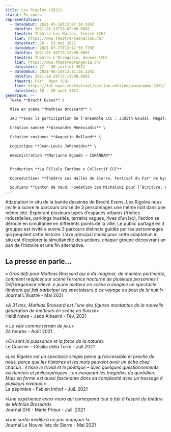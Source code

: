 ```yaml
---
title: Les Rigoles (2021)
statut: En cours
representations:
  - datedebut: 2021-05-18T13:07:34.595Z
    datefin: 2021-05-23T13:07:00.000Z
    theatre: Théâtre Les Halles, Sierre (CH)
    lien: https://www.theatre-leshalles.ch/
    datestext: 18 - 23 mai 2021
  - datedebut: 2021-07-27T13:12:59.779Z
    datefin: 2021-07-30T13:12:00.000Z
    theatre: Théâtre L'Orangerie, Genève (CH)
    lien: https://www.theatreorangerie.ch/
    datestext: 27 - 30 juillet 2021
  - datedebut: 2021-08-18T13:11:56.324Z
    datefin: 2021-08-20T13:11:00.000Z
    theatre: Far°, Nyon (CH)
    lien: https://far-nyon.ch/festival/section-edition/programme-2021/les-rigoles.html
    datestext: 18 - 20 août 2021
generique: >-
  Texte **Brecht Evens** \

  Mise en scène **Mathias Brossard** \

  Jeu **avec la participation de l’ensemble CCC : Judith Goudal, Magali Heu, Arnaud Huguenin, Jean-Louis Johannides, Lara Khattabi, Jonas Lambelet, Loïc Le Manac’h, Chloë Lombard, Alexandre Menexiadis, Guillaume Miramond, Leon David Salazar, Raphaël Vachoux, Adrien Mani** \

  Création sonore **Alexandre Menexiadis** \

  Création costumes **Augustin Rolland** \

  Logistique **Jean-Louis Johannides** \

  Administration **Marianne Aguado – ISKANDAR** 


  Production **La Filiale Fantôme x Collectif CCC** 

  Coproductions **Théâtre Les Halles de Sierre, Festival du Far° de Nyon, Théâtre de l’Orangerie Genève** 

  Soutiens **Canton de Vaud, Fondation Jan Michalski pour l’écriture, Fondation Nestlé pour l’Art, Loterie Romande Valais, Fondation Ernst Göhner, Fondation SIS, Fondation Philanthropique Famille Sandoz, Ville de Lausanne, Corodis.**
---
```

Adaptation in situ de la bande dessinée de Brecht Evens, Les Rigoles nous invite à suivre le parcours croisé de 3 personnages une même nuit dans une même cité. Explorant plusieurs types d’espaces urbains (friches industrielles, parkings inusités, terrains vagues, rives d’un lac), l’action se déroule en simultanée en différents points de la ville. Le public partagé en 3 groupes est invité à suivre 3 parcours distincts guidés par les personnages qui peuplent cette histoire. L’axe principal choisi pour cette adaptation in situ est d’explorer la simultanéité des actions, chaque groupe découvrant un pan de l’histoire et une fin alternative.



## L﻿a presse en parle...

« *Gros défi pour Mathias Brossard qui a dû imaginer, de manière pertinente, comment reaplcer sur scène l’errence nocturne de plusieurs personnes ! Défi largement relevé. e jeune metteur en scène a imaginé un spectacle itinérant qui fait participer les spectateurs à ce voyage au bout de la nuit !*»\
Journal L’illustré - Mai 2021

«*A 31 ans, Mathias Brossard est l’une des figures montantes de la nouvelle génération de metteurs en scène en Suisse*»\
Heidi News - Jade Albasini - Fév. 2021

« *La ville comme terrain de jeu.*» \
24 heures - Août 2021

«*On sent la puissance et la force de la nature*»\
Le Courrier - Cécilia della Torre - Juil.2021

«*Les Rigoles est un spectacle simple parce qu’accessible et proche de nous, parce que les histoires et les mots peuvent avoir un écho chez chacun : il tisse le trivial et le poétique – avec quelques questionnements existentiels et philosophiques – en évoquant les tragédies du quotidien. Mais sa forme est aussi fascinante dans sa complexité avec un tressage à plusieurs niveaux*.»\
La pépinière - Fabien Imhof - Juil. 2021

«*Une expérience extra-muro qui correspond tout à fait à l’esprit du théâtre de Mathias Brossard*»\
Journal GHI - Marie Prieur - Juil. 2021

«*Une sortie inédite à ne pas manquer !*»\
Journal Le Nouvelliste de Sierre - Mai 2021